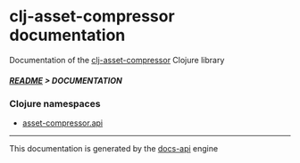 
# clj-asset-compressor documentation

Documentation of the [clj-asset-compressor](https://github.com/bithandshake/clj-asset-compressor) Clojure library

##### [README](../README.md) > DOCUMENTATION

### Clojure namespaces

* [asset-compressor.api](clj/asset-compressor/API.md)

---

This documentation is generated by the [docs-api](https://github.com/bithandshake/docs-api) engine

